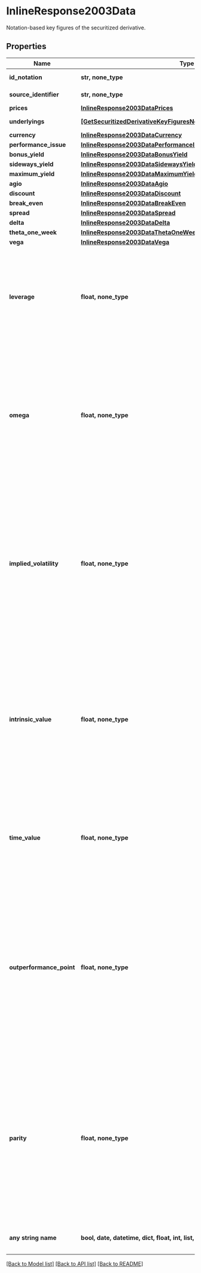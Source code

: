 # InlineResponse2003Data

Notation-based key figures of the securitized derivative.

## Properties
Name | Type | Description | Notes
------------ | ------------- | ------------- | -------------
**id_notation** | **str, none_type** | MDG identifier of the listing. | [optional] 
**source_identifier** | **str, none_type** | Identifier used in the request. | [optional] 
**prices** | [**InlineResponse2003DataPrices**](InlineResponse2003DataPrices.md) |  | [optional] 
**underlyings** | [**[GetSecuritizedDerivativeKeyFiguresNotationGetDataUnderlyingsItems]**](GetSecuritizedDerivativeKeyFiguresNotationGetDataUnderlyingsItems.md) | Details of the underlyings. | [optional] 
**currency** | [**InlineResponse2003DataCurrency**](InlineResponse2003DataCurrency.md) |  | [optional] 
**performance_issue** | [**InlineResponse2003DataPerformanceIssue**](InlineResponse2003DataPerformanceIssue.md) |  | [optional] 
**bonus_yield** | [**InlineResponse2003DataBonusYield**](InlineResponse2003DataBonusYield.md) |  | [optional] 
**sideways_yield** | [**InlineResponse2003DataSidewaysYield**](InlineResponse2003DataSidewaysYield.md) |  | [optional] 
**maximum_yield** | [**InlineResponse2003DataMaximumYield**](InlineResponse2003DataMaximumYield.md) |  | [optional] 
**agio** | [**InlineResponse2003DataAgio**](InlineResponse2003DataAgio.md) |  | [optional] 
**discount** | [**InlineResponse2003DataDiscount**](InlineResponse2003DataDiscount.md) |  | [optional] 
**break_even** | [**InlineResponse2003DataBreakEven**](InlineResponse2003DataBreakEven.md) |  | [optional] 
**spread** | [**InlineResponse2003DataSpread**](InlineResponse2003DataSpread.md) |  | [optional] 
**delta** | [**InlineResponse2003DataDelta**](InlineResponse2003DataDelta.md) |  | [optional] 
**theta_one_week** | [**InlineResponse2003DataThetaOneWeek**](InlineResponse2003DataThetaOneWeek.md) |  | [optional] 
**vega** | [**InlineResponse2003DataVega**](InlineResponse2003DataVega.md) |  | [optional] 
**leverage** | **float, none_type** | Ask-based leverage. It represents the ratio of the underlying level to the ask price of the securitized derivative, adjusted for the cover ratio and the currency cross rate. This key figure is calculated only for leveraged derivatives (e.g. warrants, knock-out certificates). | [optional] 
**omega** | **float, none_type** | Ask-based omega. It represents unadjusted delta (see attribute &#x60;delta.unadjusted&#x60;) multiplied with the leverage (see attribute &#x60;leverage&#x60;), both calculated based on the ask price of the derivative. Omega indicates the elasticity of the securitized derivative&#39;s price regarding the underlying level. This key figure is calculated for plain vanilla warrants only. | [optional] 
**implied_volatility** | **float, none_type** | Ask-based implied volatility. It represents the volatility of the underlying that justifies the ask price of the derivative, when used as a parameter in the derivative&#39;s pricing model (such as Black-Scholes). Its value is a result of the pricing process, thus it represents the annual volatility of the underlying expected by the market participants until maturity of the derivative. This key figure is calculated for plain vanilla warrants only. | [optional] 
**intrinsic_value** | **float, none_type** | Intrinsic value. It represents the difference between the underlying level and the strike of the securitized derivative, adjusted for the cover ratio and the currency cross rate. If the difference is negative, the intrinsic value is given as 0. The intrinsic value represents the theoretical profit from an immediate exercise of the derivative. This key figure is calculated for plain vanilla warrants only. | [optional] 
**time_value** | **float, none_type** | Ask-based time value. It represents the difference between the ask price of the securitized derivative and its intrinsic value (see attribute &#x60;intrinsicValue&#x60;). This key figure is calculated for plain vanilla warrants only. | [optional] 
**outperformance_point** | **float, none_type** | Ask-based outperformance point. It represents the underlying level from which the underlying starts to outperform the securitized derivative, thus the investor would be better off investing directly in the underlying. It is calculated only for securitized derivatives with a limited payout (e.g. capped products). This key figure is not calculated for securitized derivatives with multiple underlyings. For the value unit, see attribute &#x60;underlyings.valueUnit&#x60;. | [optional] 
**parity** | **float, none_type** | Parity. It represents the difference between the underlying level and the strike of the derivative, adjusted for the cover ratio and the currency cross rate. Negative values are possible. It is the gain or loss that would result from the immediate exercise of an already present warrant and a simultaneously executed compensation transaction on the spot markets. This key figure is calculated for plain vanilla warrants only. | [optional] 
**any string name** | **bool, date, datetime, dict, float, int, list, str, none_type** | any string name can be used but the value must be the correct type | [optional]

[[Back to Model list]](../README.md#documentation-for-models) [[Back to API list]](../README.md#documentation-for-api-endpoints) [[Back to README]](../README.md)


